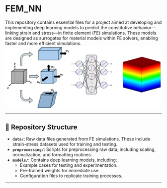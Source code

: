 # FEM_NN
This repository contains essential files for a project aimed at developing and implementing deep learning models to predict the constitutive behavior—linking strain and stress—in finite element (FE) simulations. These models are designed as surrogates for material models within FE solvers, enabling faster and more efficient simulations.
![My Local Image](README_Files/Front_Page_Cover-1.png)

---

## 📂 Repository Structure

- **`data/`**: Raw data files generated from FE simulations. These include strain-stress datasets used for training and testing.
- **`preprocessing/`**: Scripts for preprocessing raw data, including scaling, normalization, and formatting routines.
- **`models/`**: Contains deep learning models, including:
  - Example cases for testing and experimentation.
  - Pre-trained weights for immediate use.
  - Configuration files to replicate training processes.

---
